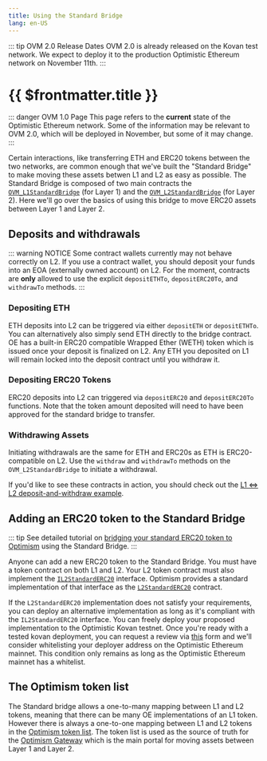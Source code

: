 ```yaml
---
title: Using the Standard Bridge
lang: en-US
---
```


::: tip OVM 2.0 Release Dates
OVM 2.0 is already released on the Kovan test network.
We expect to deploy it to the production Optimistic Ethereum network on November 11th.
:::

# {{ $frontmatter.title }}

::: danger OVM 1.0 Page
This page refers to the **current** state of the Optimistic Ethereum
network. Some of the information may be relevant to OVM 2.0, which will
be deployed in November, but some of it may change.
:::

Certain interactions, like transferring ETH and ERC20 tokens between the two networks, are common enough that we've built the "Standard Bridge" to make moving these assets betwen L1 and L2 as easy as possible.
The Standard Bridge is composed of two main contracts the [`OVM_L1StandardBridge`](https://github.com/ethereum-optimism/optimism/blob/master/packages/contracts/contracts/optimistic-ethereum/OVM/bridge/tokens/OVM_L1StandardBridge.sol) (for Layer 1) and the [`OVM_L2StandardBridge`](https://github.com/ethereum-optimism/optimism/blob/master/packages/contracts/contracts/optimistic-ethereum/OVM/bridge/tokens/OVM_L2StandardBridge.sol) (for Layer 2).
Here we'll go over the basics of using this bridge to move ERC20 assets between Layer 1 and Layer 2.

## Deposits and withdrawals

::: warning NOTICE
Some contract wallets currently may not behave correctly on L2.
If you use a contract wallet, you should deposit your funds into an EOA (externally owned account) on L2.
For the moment, contracts are **only** allowed to use the explicit `depositETHTo`, `depositERC20To`, and `withdrawTo` methods.
:::

### Depositing ETH

ETH deposits into L2 can be triggered via either `depositETH` or `depositETHTo`.
You can alternatively also simply send ETH directly to the bridge contract.
OE has a built-in ERC20 compatible Wrapped Ether (WETH) token which is issued once your deposit is finalized on L2.
Any ETH you deposited on L1 will remain locked into the deposit contract until you withdraw it.

### Depositing ERC20 Tokens

ERC20 deposits into L2 can triggered via `depositERC20` and `depositERC20To` functions.
Note that the token amount deposited will need to have been approved for the standard bridge to transfer.

### Withdrawing Assets

Initiating withdrawals are the same for ETH and ERC20s as ETH is ERC20-compatible on L2.
Use the `withdraw` and `withdrawTo` methods on the `OVM_L2StandardBridge` to initiate a withdrawal.

If you'd like to see these contracts in action, you should check out the [L1 ⇔ L2 deposit-and-withdraw example](https://github.com/ethereum-optimism/optimism-tutorial/tree/main/l1-l2-deposit-withdrawal).

## Adding an ERC20 token to the Standard Bridge

::: tip
See detailed tutorial on [bridging your standard ERC20 token to Optimism](https://github.com/ethereum-optimism/optimism-tutorial/tree/main/standard-bridge-standard-token) using the Standard Bridge.
:::

Anyone can add a new ERC20 token to the Standard Bridge.
You must have a token contract on both L1 and L2.
Your L2 token contract must also implement the [`IL2StandardERC20`](https://github.com/ethereum-optimism/optimism/blob/master/packages/contracts/contracts/optimistic-ethereum/libraries/standards/IL2StandardERC20.sol) interface.
Optimism provides a standard implementation of that interface as the [`L2StandardERC20`](https://github.com/ethereum-optimism/optimism/blob/master/packages/contracts/contracts/optimistic-ethereum/libraries/standards/L2StandardERC20.sol) contract.


If the `L2StandardERC20` implementation does not satisfy your requirements, you can deploy an alternative implementation as long as it's compliant with the `IL2StandardERC20` interface.
You can freely deploy your proposed implementation to the Optimistic Kovan testnet.
Once you're ready with a tested kovan deployment, you can request a review via [this](https://docs.google.com/forms/d/e/1FAIpQLSfBGsJN3nZQRLdMjqCS_svfQoPkn35o_cc4HUVnLlXN2BHmPw/viewform) form and we'll consider whitelisting your deployer address on the Optimistic Ethereum mainnet.
This condition only remains as long as the Optimistic Ethereum mainnet has a whitelist.

## The Optimism token list

The Standard bridge allows a one-to-many mapping between L1 and L2 tokens, meaning that there can be many OE implementations of an L1 token.
However there is always a one-to-one mapping between L1 and L2 tokens in the [Optimism token list](https://github.com/ethereum-optimism/ethereum-optimism.github.io/blob/master/optimism.tokenlist.json).
The token list is used as the source of truth for the [Optimism Gateway](https://gateway.optimism.io) which is the main portal for moving assets between Layer 1 and Layer 2.
